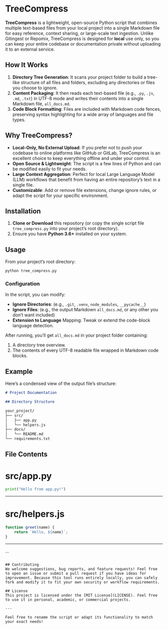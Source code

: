 # TreeCompress

**TreeCompress** is a lightweight, open-source Python script that combines multiple text-based files from your local project into a single Markdown file for easy reference, context sharing, or large-scale text ingestion. Unlike Gitingest or Repomix, TreeCompress is designed for **local** use only, so you can keep your entire codebase or documentation private without uploading it to an external service.

## How It Works
1. **Directory Tree Generation**: It scans your project folder to build a tree-like structure of all files and folders, excluding any directories or files you choose to ignore.
2. **Content Packaging**: It then reads each text-based file (e.g., `.py`, `.js`, `.md`, `.txt`) in UTF-8 mode and writes their contents into a single Markdown file, `all_docs.md`.
3. **Code Block Formatting**: Files are included with Markdown code fences, preserving syntax highlighting for a wide array of languages and file types.

## Why TreeCompress?
- **Local-Only, No External Upload**: If you prefer not to push your codebase to online platforms like GitHub or GitLab, TreeCompress is an excellent choice to keep everything offline and under your control.
- **Open Source & Lightweight**: The script is a few lines of Python and can be modified easily to fit your needs.
- **Large Context Aggregation**: Perfect for local Large Language Model (LLM) workflows that benefit from having an entire repository’s text in a single file.
- **Customizable**: Add or remove file extensions, change ignore rules, or adapt the script for your specific environment.

## Installation
1. **Clone or Download** this repository (or copy the single script file `tree_compress.py` into your project’s root directory).
2. Ensure you have **Python 3.6+** installed on your system.

## Usage
From your project’s root directory:

```bash
python tree_compress.py
```

### Configuration
In the script, you can modify:
- **Ignore Directories**: (e.g., `.git`, `.venv`, `node_modules`, `__pycache__`)  
- **Ignore Files**: (e.g., the output Markdown `all_docs.md`, or any other you don’t want included)  
- **Extension to Language** Mapping: Tweak or extend the code-block language detection.  

After running, you’ll get `all_docs.md` in your project folder containing:
1. A directory tree overview.
2. The contents of every UTF-8 readable file wrapped in Markdown code blocks.

## Example
Here’s a condensed view of the output file’s structure:

```markdown
# Project Documentation

## Directory Structure
```

```markdown
your_project/
├── src/
│   ├── app.py
│   └── helpers.js
├── docs/
│   └── README.md
└── requirements.txt
```

## File Contents

# src/app.py

```python
print("Hello from app.py!")
```

---

# src/helpers.js

```javascript
function greet(name) {
    return `Hello, ${name}`;
}
```

---

...
```

## Contributing
We welcome suggestions, bug reports, and feature requests! Feel free to open an issue or submit a pull request if you have ideas for improvement. Because this tool runs entirely locally, you can safely fork and modify it to fit your own security or workflow requirements.

## License
This project is licensed under the [MIT License](LICENSE). Feel free to use it in personal, academic, or commercial projects. 

---

Feel free to rename the script or adapt its functionality to match your exact needs!
